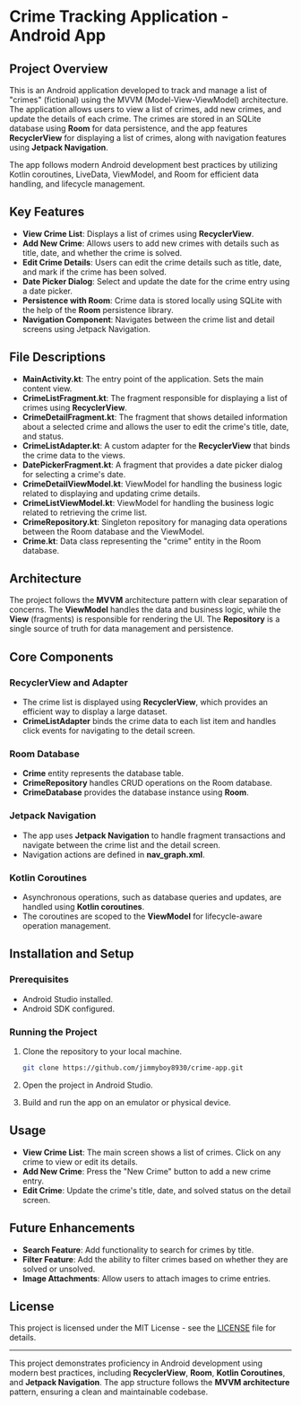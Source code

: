 
# Crime Tracking Application - Android App

## Project Overview

This is an Android application developed to track and manage a list of "crimes" (fictional) using the MVVM (Model-View-ViewModel) architecture. The application allows users to view a list of crimes, add new crimes, and update the details of each crime. The crimes are stored in an SQLite database using **Room** for data persistence, and the app features **RecyclerView** for displaying a list of crimes, along with navigation features using **Jetpack Navigation**.

The app follows modern Android development best practices by utilizing Kotlin coroutines, LiveData, ViewModel, and Room for efficient data handling, and lifecycle management.

## Key Features

- **View Crime List**: Displays a list of crimes using **RecyclerView**.
- **Add New Crime**: Allows users to add new crimes with details such as title, date, and whether the crime is solved.
- **Edit Crime Details**: Users can edit the crime details such as title, date, and mark if the crime has been solved.
- **Date Picker Dialog**: Select and update the date for the crime entry using a date picker.
- **Persistence with Room**: Crime data is stored locally using SQLite with the help of the **Room** persistence library.
- **Navigation Component**: Navigates between the crime list and detail screens using Jetpack Navigation.

## File Descriptions

- **MainActivity.kt**: The entry point of the application. Sets the main content view.
- **CrimeListFragment.kt**: The fragment responsible for displaying a list of crimes using **RecyclerView**.
- **CrimeDetailFragment.kt**: The fragment that shows detailed information about a selected crime and allows the user to edit the crime's title, date, and status.
- **CrimeListAdapter.kt**: A custom adapter for the **RecyclerView** that binds the crime data to the views.
- **DatePickerFragment.kt**: A fragment that provides a date picker dialog for selecting a crime's date.
- **CrimeDetailViewModel.kt**: ViewModel for handling the business logic related to displaying and updating crime details.
- **CrimeListViewModel.kt**: ViewModel for handling the business logic related to retrieving the crime list.
- **CrimeRepository.kt**: Singleton repository for managing data operations between the Room database and the ViewModel.
- **Crime.kt**: Data class representing the "crime" entity in the Room database.

## Architecture

The project follows the **MVVM** architecture pattern with clear separation of concerns. The **ViewModel** handles the data and business logic, while the **View** (fragments) is responsible for rendering the UI. The **Repository** is a single source of truth for data management and persistence.

## Core Components

### RecyclerView and Adapter
- The crime list is displayed using **RecyclerView**, which provides an efficient way to display a large dataset.
- **CrimeListAdapter** binds the crime data to each list item and handles click events for navigating to the detail screen.

### Room Database
- **Crime** entity represents the database table.
- **CrimeRepository** handles CRUD operations on the Room database.
- **CrimeDatabase** provides the database instance using **Room**.

### Jetpack Navigation
- The app uses **Jetpack Navigation** to handle fragment transactions and navigate between the crime list and the detail screen.
- Navigation actions are defined in **nav_graph.xml**.

### Kotlin Coroutines
- Asynchronous operations, such as database queries and updates, are handled using **Kotlin coroutines**.
- The coroutines are scoped to the **ViewModel** for lifecycle-aware operation management.

## Installation and Setup

### Prerequisites

- Android Studio installed.
- Android SDK configured.

### Running the Project

1. Clone the repository to your local machine.
   ```bash
   git clone https://github.com/jimmyboy8930/crime-app.git
   ```

2. Open the project in Android Studio.

3. Build and run the app on an emulator or physical device.

## Usage

- **View Crime List**: The main screen shows a list of crimes. Click on any crime to view or edit its details.
- **Add New Crime**: Press the "New Crime" button to add a new crime entry.
- **Edit Crime**: Update the crime's title, date, and solved status on the detail screen.

## Future Enhancements

- **Search Feature**: Add functionality to search for crimes by title.
- **Filter Feature**: Add the ability to filter crimes based on whether they are solved or unsolved.
- **Image Attachments**: Allow users to attach images to crime entries.

## License

This project is licensed under the MIT License - see the [LICENSE](LICENSE) file for details.

---

This project demonstrates proficiency in Android development using modern best practices, including **RecyclerView**, **Room**, **Kotlin Coroutines**, and **Jetpack Navigation**. The app structure follows the **MVVM architecture** pattern, ensuring a clean and maintainable codebase.

